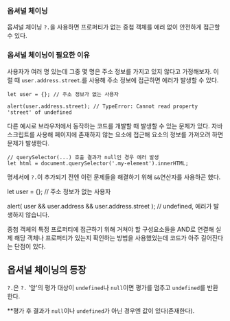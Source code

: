 ### 옵셔널 체이닝

옵셔널 체이닝 `?.`을 사용하면 프로퍼티가 없는 중첩 객체를 에러 없이 안전하게 접근할 수 있다.

### 옵셔널 체이닝이 필요한 이유

사용자가 여러 명 있는데 그중 몇 명은 주소 정보를 가지고 있지 않다고 가정해보자. 이럴 때 `user.address.street`.를 사용해 주소 정보에 접근하면 에러가 발생할 수 있다.

    let user = {}; // 주소 정보가 없는 사용자

    alert(user.address.street); // TypeError: Cannot read property 'street' of undefined

다른 예시로 브라우저에서 동작하는 코드를 개발할 때 발생할 수 있는 문제가 있다. 자바스크립트를 사용해 페이지에 존재하지 않는 요소에 접근해 요소의 정보를 가져오려 하면 문제가 발생한다.

    // querySelector(...) 호출 결과가 null인 경우 에러 발생
    let html = document.querySelector('.my-element').innerHTML;

명세서에 `?.`이 추가되기 전엔 이런 문제들을 해결하기 위해 `&&`연산자를 사용하곤 했다.

let user = {}; // 주소 정보가 없는 사용자

alert( user && user.address && user.address.street ); // undefined, 에러가 발생하지 않습니다.

중첩 객체의 특정 프로퍼티에 접근하기 위해 거쳐야 할 구성요소들을 AND로 연결해 실제 해당 객체나 프로퍼티가 있는지 확인하는 방법을 사용했었는데 코드가 아주 길어진다는 단점이 있다.

## 옵셔널 체이닝의 등장

`?.`은 `?.` '앞'의 평가 대상이 `undefined`나 `null`이면 평가를 멈추고 `undefined`를 반환한다.

**평가 후 결과가 `null`이나 `undefined`가 아닌 경우엔 값이 있다(존재한다).